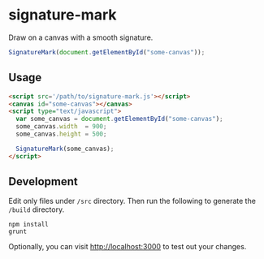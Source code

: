 # signature-mark

Draw on a canvas with a smooth signature.

```javascript
SignatureMark(document.getElementById("some-canvas"));
```

## Usage

```html
<script src='/path/to/signature-mark.js'></script>
<canvas id="some-canvas"></canvas>   
<script type="text/javascript"> 
  var some_canvas = document.getElementById("some-canvas");
  some_canvas.width  = 900;
  some_canvas.height = 500;

  SignatureMark(some_canvas);
</script>
```

## Development

Edit only files under `/src` directory. Then run the following to generate the `/build` directory.

```
npm install
grunt
``` 

Optionally, you can visit <http://localhost:3000> to test out your changes.
